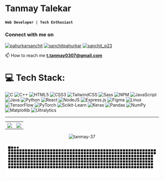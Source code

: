 # Tanmay Talekar
**`Web Developer | Tech Enthusiast`**

<h3 align="left">Connect with me on</h3>
<p align="left">
<a href="https://twitter.com/what_a_draag03" target="blank"><img align="center" src="https://raw.githubusercontent.com/rahuldkjain/github-profile-readme-generator/master/src/images/icons/Social/twitter.svg" alt="pahurkarsanchit" height="30" width="40" /></a>
<a href="https://linkedin.com/in/tanmay-talekar" target="blank"><img align="center" src="https://raw.githubusercontent.com/rahuldkjain/github-profile-readme-generator/master/src/images/icons/Social/linked-in-alt.svg" alt="sanchitpahurkar" height="30" width="40" /></a>
<a href="https://instagram.com/what_a_draag" target="blank"><img align="center" src="https://raw.githubusercontent.com/rahuldkjain/github-profile-readme-generator/master/src/images/icons/Social/instagram.svg" alt="sanchit_p23" height="30" width="40" /></a>

  📫 How to reach me **t.tanmay0307@gmail.com**
</p>

# 💻 Tech Stack:
![C](https://img.shields.io/badge/C-%231a1b26.svg?style=for-the-badge&logo=c&logoColor=%237aa2f7) 
![C++](https://img.shields.io/badge/C++-%231a1b26.svg?style=for-the-badge&logo=c%2B%2B&logoColor=%237aa2f7) 
![HTML5](https://img.shields.io/badge/HTML5-%231a1b26.svg?style=for-the-badge&logo=html5&logoColor=%23f7768e) 
![CSS3](https://img.shields.io/badge/CSS3-%231a1b26.svg?style=for-the-badge&logo=css3&logoColor=%2380a0ff) 
![TailwindCSS](https://img.shields.io/badge/TailwindCSS-%231a1b26.svg?style=for-the-badge&logo=tailwindcss&logoColor=%237aa2f7) 
![Sass](https://img.shields.io/badge/Sass-%231a1b26.svg?style=for-the-badge&logo=sass&logoColor=%23f7768e) 
![NPM](https://img.shields.io/badge/NPM-%231a1b26.svg?style=for-the-badge&logo=npm&logoColor=%23e0af68)
![JavaScript](https://img.shields.io/badge/JavaScript-%231a1b26.svg?style=for-the-badge&logo=javascript&logoColor=%23e0af68) 
![Java](https://img.shields.io/badge/Java-%231a1b26.svg?style=for-the-badge&logo=openjdk&logoColor=%23ff9e64) 
![Python](https://img.shields.io/badge/Python-%231a1b26.svg?style=for-the-badge&logo=python&logoColor=%23ffdd54) 
![React](https://img.shields.io/badge/React-%231a1b26.svg?style=for-the-badge&logo=react&logoColor=%2361DAFB) 
![NodeJS](https://img.shields.io/badge/Node.js-%231a1b26.svg?style=for-the-badge&logo=node.js&logoColor=%23a9b1d6) 
![Express.js](https://img.shields.io/badge/Express.js-%231a1b26.svg?style=for-the-badge&logo=express&logoColor=%237aa2f7) 
![Figma](https://img.shields.io/badge/Figma-%231a1b26.svg?style=for-the-badge&logo=figma&logoColor=%23f7768e) 
![Linux](https://img.shields.io/badge/Linux-%231a1b26.svg?style=for-the-badge&logo=linux&logoColor=%23e0af68)
![TensorFlow](https://img.shields.io/badge/TensorFlow-%231a1b26.svg?style=for-the-badge&logo=tensorflow&logoColor=%23ff9e64) 
![PyTorch](https://img.shields.io/badge/PyTorch-%231a1b26.svg?style=for-the-badge&logo=pytorch&logoColor=%23f7768e) 
![Scikit-Learn](https://img.shields.io/badge/Scikit--Learn-%231a1b26.svg?style=for-the-badge&logo=scikitlearn&logoColor=%23e0af68) 
![Keras](https://img.shields.io/badge/Keras-%231a1b26.svg?style=for-the-badge&logo=keras&logoColor=%23ff6b6b) 
![Pandas](https://img.shields.io/badge/Pandas-%231a1b26.svg?style=for-the-badge&logo=pandas&logoColor=%237aa2f7) 
![NumPy](https://img.shields.io/badge/NumPy-%231a1b26.svg?style=for-the-badge&logo=numpy&logoColor=%2380a0ff) 
![Matplotlib](https://img.shields.io/badge/Matplotlib-%231a1b26.svg?style=for-the-badge&logo=plotly&logoColor=%23bb9af7)
![Ultralytics](https://img.shields.io/badge/Ultralytics-%231a1b26.svg?style=for-the-badge&logo=ultralytics&logoColor=%237aa2f7)


---

<table>
  <tr>
    <td align="center" style="padding=0;width=50%;">
      <img align="center" style="padding=0;" src="https://grs.quantumly.dev/api/?username=tanmay-37&show_icons=true&title_color=7aa2f7&text_color=a9b1d6&bg_color=1a1b26&hide_border=true&icon_color=bb9af7&hide_title=true&count_private=true" />
    </td>
    <td align="center" style="padding=0;width=50%;">
      <img align="center" style="padding=0;" src="https://grs.quantumly.dev/api/top-langs/?username=tanmay-37&layout=compact&show_icons=true&title_color=7aa2f7&text_color=a9b1d6&bg_color=1a1b26&hide_border=true&icon_color=bb9af7&count_private=true" />
    </td>
  </tr>
</table>
<p align="center">
  <img align="center" src="https://github-readme-streak-stats.herokuapp.com/?user=tanmay-37&theme=tokyonight" alt="tanmay-37" />
</p>

![snake gif](https://github.com/tanmay-37/tanmay-37/blob/output/github-snake-dark.svg)
